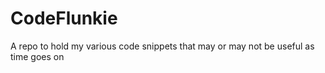 # CodeFlunkie
A repo to hold my various code snippets that may or may not be useful as time goes on
